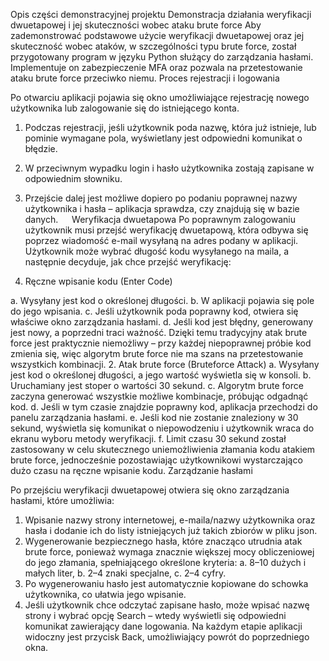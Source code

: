 Opis części demonstracyjnej projektu
Demonstracja działania weryfikacji dwuetapowej i jej skuteczności wobec ataku brute force
Aby zademonstrować podstawowe użycie weryfikacji dwuetapowej oraz jej skuteczność wobec ataków, w szczególności typu brute force, został przygotowany program w języku Python służący do zarządzania hasłami. Implementuje on zabezpieczenie MFA oraz pozwala na przetestowanie ataku brute force przeciwko niemu.
Proces rejestracji i logowania
 
Po otwarciu aplikacji pojawia się okno umożliwiające rejestrację nowego użytkownika lub zalogowanie się do istniejącego konta.
1.	Podczas rejestracji, jeśli użytkownik poda nazwę, która już istnieje, lub pominie wymagane pola, wyświetlany jest odpowiedni komunikat o błędzie.
2.	W przeciwnym wypadku login i hasło użytkownika zostają zapisane w odpowiednim słowniku.
3.	Przejście dalej jest możliwe dopiero po podaniu poprawnej nazwy użytkownika i hasła – aplikacja sprawdza, czy znajdują się w bazie danych.
 
Weryfikacja dwuetapowa
Po poprawnym zalogowaniu użytkownik musi przejść weryfikację dwuetapową, która odbywa się poprzez wiadomość e-mail wysyłaną na adres podany w aplikacji. Użytkownik może wybrać długość kodu wysyłanego na maila, a następnie decyduje, jak chce przejść weryfikację:
 
1.	Ręczne wpisanie kodu (Enter Code)
 
a.	Wysyłany jest kod o określonej długości.
b.	W aplikacji pojawia się pole do jego wpisania.
c.	Jeśli użytkownik poda poprawny kod, otwiera się właściwe okno zarządzania hasłami.
d.	Jeśli kod jest błędny, generowany jest nowy, a poprzedni traci ważność. Dzięki temu tradycyjny atak brute force jest praktycznie niemożliwy – przy każdej niepoprawnej próbie kod zmienia się, więc algorytm brute force nie ma szans na przetestowanie wszystkich kombinacji.
2.	Atak brute force (Bruteforce Attack)
a.	Wysyłany jest kod o określonej długości, a jego wartość wyświetla się w konsoli.
b.	Uruchamiany jest stoper o wartości 30 sekund.
c.	Algorytm brute force zaczyna generować wszystkie możliwe kombinacje, próbując odgadnąć kod.
d.	Jeśli w tym czasie znajdzie poprawny kod, aplikacja przechodzi do panelu zarządzania hasłami.
e.	Jeśli kod nie zostanie znaleziony w 30 sekund, wyświetla się komunikat o niepowodzeniu i użytkownik wraca do ekranu wyboru metody weryfikacji.
f.	Limit czasu 30 sekund został zastosowany w celu skutecznego uniemożliwienia złamania kodu atakiem brute force, jednocześnie pozostawiając użytkownikowi wystarczająco dużo czasu na ręczne wpisanie kodu.
Zarządzanie hasłami
 
Po przejściu weryfikacji dwuetapowej otwiera się okno zarządzania hasłami, które umożliwia:
1.	Wpisanie nazwy strony internetowej, e-maila/nazwy użytkownika oraz hasła i dodanie ich do listy istniejących już takich zbiorów w pliku json.
2.	Wygenerowanie bezpiecznego hasła, które znacząco utrudnia atak brute force, ponieważ wymaga znacznie większej mocy obliczeniowej do jego złamania, spełniającego określone kryteria:
a.	8–10 dużych i małych liter,
b.	2–4 znaki specjalne,
c.	2–4 cyfry.
3.	Po wygenerowaniu hasło jest automatycznie kopiowane do schowka użytkownika, co ułatwia jego wpisanie.
4.	Jeśli użytkownik chce odczytać zapisane hasło, może wpisać nazwę strony i wybrać opcję Search – wtedy wyświetli się odpowiedni komunikat zawierający dane logowania.
Na każdym etapie aplikacji widoczny jest przycisk Back, umożliwiający powrót do poprzedniego okna.
